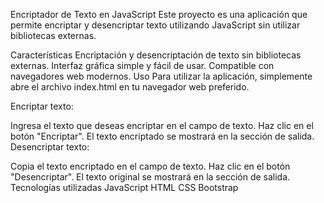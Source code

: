 Encriptador de Texto en JavaScript
Este proyecto es una aplicación que permite encriptar y desencriptar texto utilizando JavaScript sin utilizar bibliotecas externas.

Características
Encriptación y desencriptación de texto sin bibliotecas externas.
Interfaz gráfica simple y fácil de usar.
Compatible con navegadores web modernos.
Uso
Para utilizar la aplicación, simplemente abre el archivo index.html en tu navegador web preferido.

Encriptar texto:

Ingresa el texto que deseas encriptar en el campo de texto.
Haz clic en el botón "Encriptar".
El texto encriptado se mostrará en la sección de salida.
Desencriptar texto:

Copia el texto encriptado en el campo de texto.
Haz clic en el botón "Desencriptar".
El texto original se mostrará en la sección de salida.
Tecnologías utilizadas
JavaScript
HTML
CSS
Bootstrap
